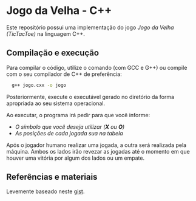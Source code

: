 # Jogo da Velha - C++

Este repositório possui uma implementação do jogo *Jogo da Velha (TicTacToe)* na linguagem C++.

## Compilação e execução

Para compilar o código, utilize o comando (com GCC e G++) ou compile com o seu compilador de C++ de preferência:

```sh
  g++ jogo.cxx -o jogo
```

Posteriormente, execute o executável gerado no diretório da forma apropriada ao seu sistema operacional.

Ao executar, o programa irá pedir para que você informe:

- *O símbolo que você deseja utilizar (**X** ou **O**)*
- *As posições de cada jogada sua na tabela*

Após o jogador humano realizar uma jogada, a outra será realizada pela máquina. Ambos os lados irão revezar as jogadas até o momento em que houver uma vitória por algum dos lados ou um empate.

## Referências e materiais

Levemente baseado neste [gist](https://gist.github.com/Alequine/2909172).
